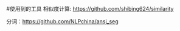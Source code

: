 
#使用到的工具
相似度计算: https://github.com/shibing624/similarity

分词：https://github.com/NLPchina/ansj_seg




